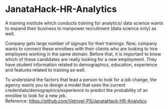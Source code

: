 # JanataHack-HR-Analytics
A training institute which conducts training for analytics/ data science wants to expand their business to manpower recruitment (data science only) as well. 
 
Company gets large number of signups for their trainings. Now, company wants to connect these enrollees with their clients who are looking to hire employees working in the same domain. Before that, it is important to know which of these candidates are really looking for a new employment. They have student information related to demographics, education, experience and features related to training as well.
 
To understand the factors that lead a person to look for a job change, the agency wants you to design a model that uses the current credentials/demographics/experience to predict the probability of an enrollee to look for a new job.</n>
<br>Reference:
https://github.com/Vetrivel-PS/JanataHack-HR-Analytics
